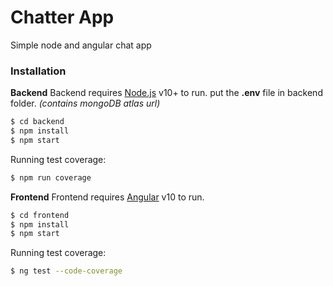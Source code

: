# Chatter App

Simple node and angular chat app

### Installation

**Backend**
Backend requires [Node.js](https://nodejs.org/) v10+ to run.
put the **.env** file in backend folder. _(contains mongoDB atlas url)_

```sh
$ cd backend
$ npm install
$ npm start
```

Running test coverage:

```sh
$ npm run coverage
```

**Frontend**
Frontend requires [Angular](https://angular.io/) v10 to run.

```sh
$ cd frontend
$ npm install
$ npm start
```

Running test coverage:

```sh
$ ng test --code-coverage
```
